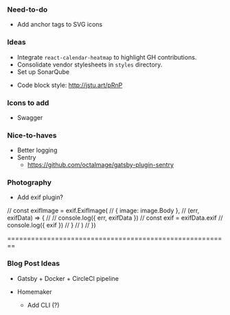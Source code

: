 ### Need-to-do

* Add anchor tags to SVG icons

### Ideas

* Integrate `react-calendar-heatmap` to highlight GH contributions.
* Consolidate vendor stylesheets in `styles` directory.
* Set up SonarQube

- Code block style: http://jstu.art/pRnP

### Icons to add

* Swagger

### Nice-to-haves

* Better logging
* Sentry
  * https://github.com/octalmage/gatsby-plugin-sentry

### Photography

* Add exif plugin?

// const exifImage = exif.ExifImage(
// { image: image.Body },
// (err, exifData) => {
// // console.log({ err, exifData })
// const exif = exifData.exif
// console.log({ exif })
// }
// )
// })

========================================================

### Blog Post Ideas

* Gatsby + Docker + CircleCI pipeline

* Homemaker
  * Add CLI (?)
